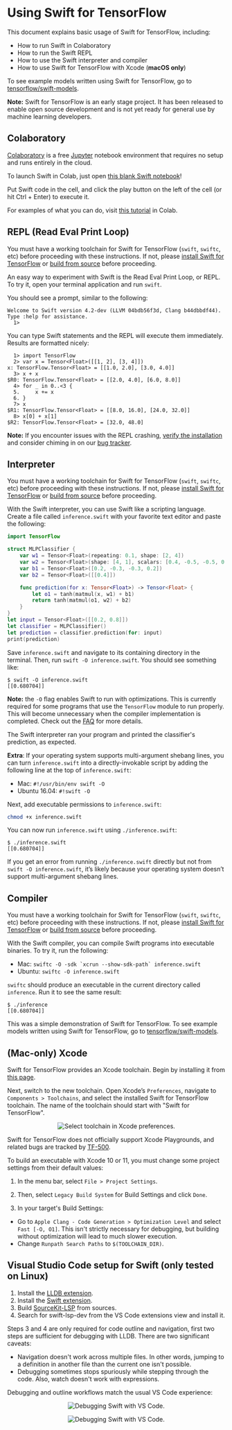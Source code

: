 # Using Swift for TensorFlow

This document explains basic usage of Swift for TensorFlow, including:
* How to run Swift in Colaboratory
* How to run the Swift REPL
* How to use the Swift interpreter and compiler
* How to use Swift for TensorFlow with Xcode (**macOS only**)

To see example models written using Swift for TensorFlow, go to [tensorflow/swift-models](https://github.com/tensorflow/swift-models).

**Note:** Swift for TensorFlow is an early stage project. It has been released to enable open source development and is not yet ready for general use by machine learning developers.

## Colaboratory

[Colaboratory](https://colab.research.google.com) is a free [Jupyter](https://jupyter.org/) notebook environment that requires no setup and runs entirely in the cloud.

To launch Swift in Colab, just open [this blank Swift notebook](https://colab.research.google.com/github/tensorflow/swift/blob/master/notebooks/blank_swift.ipynb)!

Put Swift code in the cell, and click the play button on the left of the cell (or hit Ctrl + Enter) to execute it.

For examples of what you can do, visit [this tutorial](https://colab.research.google.com/github/tensorflow/swift/blob/master/docs/site/tutorials/model_training_walkthrough.ipynb) in Colab.

## REPL (Read Eval Print Loop)

You must have a working toolchain for Swift for TensorFlow (`swift`, `swiftc`, etc) before proceeding with these instructions. If not, please [install Swift for TensorFlow](Installation.md) or [build from source](https://github.com/apple/swift/blob/tensorflow/README.md) before proceeding.

An easy way to experiment with Swift is the Read Eval Print Loop, or REPL. To try it, open your terminal application and run `swift`.

You should see a prompt, similar to the following:

```console
Welcome to Swift version 4.2-dev (LLVM 04bdb56f3d, Clang b44dbbdf44). Type :help for assistance.
  1>
```

You can type Swift statements and the REPL will execute them immediately. Results are formatted nicely:

```console
  1> import TensorFlow
  2> var x = Tensor<Float>([[1, 2], [3, 4]])
x: TensorFlow.Tensor<Float> = [[1.0, 2.0], [3.0, 4.0]]
  3> x + x
$R0: TensorFlow.Tensor<Float> = [[2.0, 4.0], [6.0, 8.0]]
  4> for _ in 0..<3 {
  5.     x += x
  6. }
  7> x
$R1: TensorFlow.Tensor<Float> = [[8.0, 16.0], [24.0, 32.0]]
  8> x[0] + x[1]
$R2: TensorFlow.Tensor<Float> = [32.0, 48.0]
```

**Note:** If you encounter issues with the REPL crashing,
[verify the installation](./Installation.md#verify-the-installation) and
consider chiming in on our [bug tracker](https://bugs.swift.org/projects/TF).

## Interpreter

You must have a working toolchain for Swift for TensorFlow (`swift`, `swiftc`, etc) before proceeding with these instructions. If not, please [install Swift for TensorFlow](Installation.md) or [build from source](https://github.com/apple/swift/blob/tensorflow/README.md) before proceeding.

With the Swift interpreter, you can use Swift like a scripting language. Create a file called `inference.swift` with your favorite text editor and paste the following:

```swift
import TensorFlow

struct MLPClassifier {
    var w1 = Tensor<Float>(repeating: 0.1, shape: [2, 4])
    var w2 = Tensor<Float>(shape: [4, 1], scalars: [0.4, -0.5, -0.5, 0.4])
    var b1 = Tensor<Float>([0.2, -0.3, -0.3, 0.2])
    var b2 = Tensor<Float>([[0.4]])

    func prediction(for x: Tensor<Float>) -> Tensor<Float> {
        let o1 = tanh(matmul(x, w1) + b1)
        return tanh(matmul(o1, w2) + b2)
    }
}
let input = Tensor<Float>([[0.2, 0.8]])
let classifier = MLPClassifier()
let prediction = classifier.prediction(for: input)
print(prediction)
```

Save `inference.swift` and navigate to its containing directory in the terminal. Then, run `swift -O inference.swift`. You should see something like:

```console
$ swift -O inference.swift
[[0.680704]]
```

**Note:** the `-O` flag enables Swift to run with optimizations. This is currently required for some programs that use the `TensorFlow` module to run properly.  This will become unnecessary when the compiler implementation is completed. Check out the [FAQ](https://github.com/tensorflow/swift/blob/master/FAQ.md#why-do-i-get-error-array-input-is-not-a-constant-array-of-tensors) for more details.

The Swift interpreter ran your program and printed the classifier's prediction, as expected.

**Extra**: If your operating system supports multi-argument shebang lines, you can turn `inference.swift` into a directly-invokable script by adding the following line at the top of `inference.swift`:

* Mac: `#!/usr/bin/env swift -O`
* Ubuntu 16.04: `#!swift -O`

Next, add executable permissions to `inference.swift`:

```bash
chmod +x inference.swift
```

You can now run `inference.swift` using `./inference.swift`:

```console
$ ./inference.swift
[[0.680704]]
```

If you get an error from running `./inference.swift` directly but not from `swift -O inference.swift`, it’s likely because your operating system doesn’t support multi-argument shebang lines.

## Compiler

You must have a working toolchain for Swift for TensorFlow (`swift`, `swiftc`, etc) before proceeding with these instructions. If not, please [install Swift for TensorFlow](Installation.md) or [build from source](https://github.com/apple/swift/blob/tensorflow/README.md) before proceeding.

With the Swift compiler, you can compile Swift programs into executable binaries. To try it, run the following:
* Mac: ``swiftc -O -sdk `xcrun --show-sdk-path` inference.swift``
* Ubuntu: `swiftc -O inference.swift`

`swiftc` should produce an executable in the current directory called `inference`. Run it to see the same result:

```console
$ ./inference
[[0.680704]]
```

This was a simple demonstration of Swift for TensorFlow. To see example models written using Swift for TensorFlow, go to [tensorflow/swift-models](https://github.com/tensorflow/swift-models).

## (Mac-only) Xcode

Swift for TensorFlow provides an Xcode toolchain. Begin by installing it from [this page](Installation.md).

Next, switch to the new toolchain. Open Xcode’s `Preferences`, navigate to `Components > Toolchains`, and select the installed Swift for TensorFlow toolchain. The name of the toolchain should start with "Swift for TensorFlow".

<p align="center">
  <img src="docs/images/Installation-XcodePreferences.png?raw=true" alt="Select toolchain in Xcode preferences."/>
</p>

Swift for TensorFlow does not officially support Xcode Playgrounds, and related bugs are tracked by [TF-500](https://bugs.swift.org/browse/TF-500).

To build an executable with Xcode 10 or 11, you must change some project settings from their default values:

 1. In the menu bar, select `File > Project Settings`.

 2. Then, select `Legacy Build System` for Build Settings and click `Done`.

 3. In your target's Build Settings:
   * Go to `Apple Clang - Code Generation > Optimization Level` and select `Fast [-O, O1]`. This isn't strictly necessary for debugging, but building without optimization will lead to much slower execution.
   * Change `Runpath Search Paths` to `$(TOOLCHAIN_DIR)`.

## Visual Studio Code setup for Swift (only tested on Linux)

1. Install the [LLDB extension](https://marketplace.visualstudio.com/items?itemName=vadimcn.vscode-lldb).
2. Install the [Swift extension](https://marketplace.visualstudio.com/items?itemName=vknabel.vscode-swift-development-environment).
3. Build [SourceKit-LSP](https://github.com/apple/sourcekit-lsp#building-on-linux) from sources.
4. Search for swift-lsp-dev from the VS Code extensions view and install it.

Steps 3 and 4 are only required for code outline and navigation, first two steps are sufficient for debugging with LLDB. There are two significant caveats:

* Navigation doesn't work across multiple files. In other words, jumping to a definition in another file than the current one isn't possible.
* Debugging sometimes stops spuriously while stepping through the code. Also, watch doesn't work with expressions.

Debugging and outline workflows match the usual VS Code experience:

<p align="center">
  <img src="docs/images/VSCodeSwiftDebug.png?raw=true" alt="Debugging Swift with VS Code."/>
</p>

<p align="center">
  <img src="docs/images/VSCodeSwiftOutline.png?raw=true" alt="Debugging Swift with VS Code."/>
</p>
